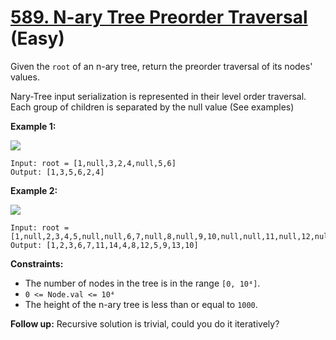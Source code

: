 # [589. N-ary Tree Preorder Traversal][link] (Easy)

[link]: https://leetcode.com/problems/n-ary-tree-preorder-traversal/

Given the `root` of an n-ary tree, return the preorder traversal of its nodes' values.

Nary-Tree input serialization is represented in their level order traversal. Each group of children
is separated by the null value (See examples)

**Example 1:**

![](https://assets.leetcode.com/uploads/2018/10/12/narytreeexample.png)

```
Input: root = [1,null,3,2,4,null,5,6]
Output: [1,3,5,6,2,4]

```

**Example 2:**

![](https://assets.leetcode.com/uploads/2019/11/08/sample_4_964.png)

```
Input: root =
[1,null,2,3,4,5,null,null,6,7,null,8,null,9,10,null,null,11,null,12,null,13,null,null,14]
Output: [1,2,3,6,7,11,14,4,8,12,5,9,13,10]

```

**Constraints:**

- The number of nodes in the tree is in the range `[0, 10⁴]`.
- `0 <= Node.val <= 10⁴`
- The height of the n-ary tree is less than or equal to `1000`.

**Follow up:** Recursive solution is trivial, could you do it iteratively?
